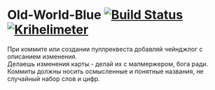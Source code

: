 # Old-World-Blue [![Build Status](https://travis-ci.org/animusdev/Old-World-Blue.svg?branch=master)](https://travis-ci.org/animusdev/Old-World-Blue) [![Krihelimeter](http://www.krihelinator.xyz/badge/animusdev/Old-World-Blue)](http://www.krihelinator.xyz/repositories/animusdev/Old-World-Blue) 
При коммите или создании пуллреквеста добавляй чейнджлог с описанием изменения.
<br>Делаешь изменения карты - делай их с мапмержером, бога ради. 
<br>Коммиты должны носить осмысленные и понятные названия, не случайный набор слов и цифр.  

